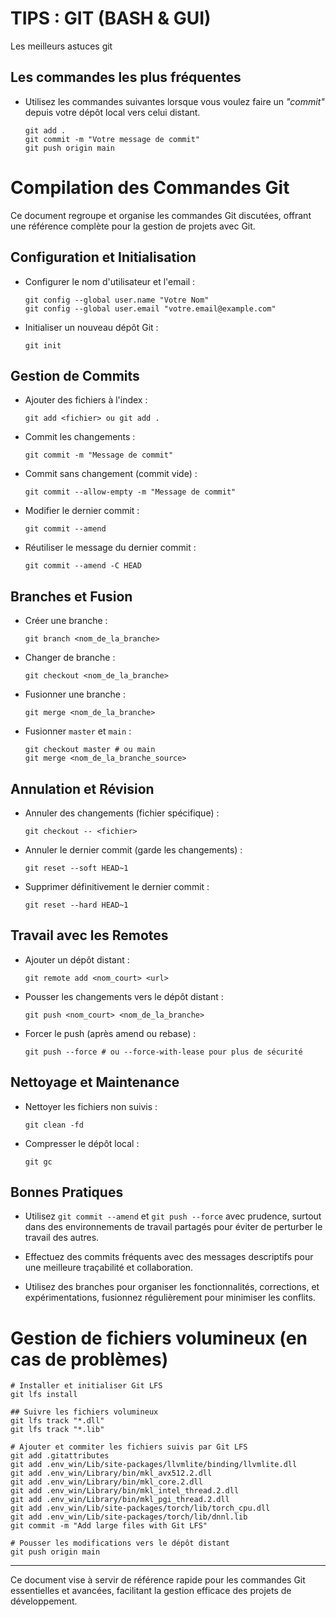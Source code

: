 # TIPS : GIT (BASH & GUI) 
Les meilleurs astuces git


## Les commandes les plus fréquentes

- Utilisez les commandes suivantes lorsque vous voulez faire un *"commit"* depuis votre dépôt local vers celui distant.
  ```
  git add .
  git commit -m "Votre message de commit"
  git push origin main
  ```


# Compilation des Commandes Git

Ce document regroupe et organise les commandes Git discutées, offrant une référence complète pour la gestion de projets avec Git.

## Configuration et Initialisation

- Configurer le nom d'utilisateur et l'email :
  ```
  git config --global user.name "Votre Nom"
  git config --global user.email "votre.email@example.com"
  ```

- Initialiser un nouveau dépôt Git :
  ```
  git init
  ```

## Gestion de Commits

- Ajouter des fichiers à l'index :
  ```
  git add <fichier> ou git add .
  ```

- Commit les changements :
  ```
  git commit -m "Message de commit"
  ```

- Commit sans changement (commit vide) :
  ```
  git commit --allow-empty -m "Message de commit"
  ```

- Modifier le dernier commit :
  ```
  git commit --amend
  ```

- Réutiliser le message du dernier commit :
  ```
  git commit --amend -C HEAD
  ```

## Branches et Fusion

- Créer une branche :
  ```
  git branch <nom_de_la_branche>
  ```

- Changer de branche :
  ```
  git checkout <nom_de_la_branche>
  ```

- Fusionner une branche :
  ```
  git merge <nom_de_la_branche>
  ```

- Fusionner `master` et `main` :
  ```
  git checkout master # ou main
  git merge <nom_de_la_branche_source>
  ```

## Annulation et Révision

- Annuler des changements (fichier spécifique) :
  ```
  git checkout -- <fichier>
  ```

- Annuler le dernier commit (garde les changements) :
  ```
  git reset --soft HEAD~1
  ```

- Supprimer définitivement le dernier commit :
  ```
  git reset --hard HEAD~1
  ```

## Travail avec les Remotes

- Ajouter un dépôt distant :
  ```
  git remote add <nom_court> <url>
  ```

- Pousser les changements vers le dépôt distant :
  ```
  git push <nom_court> <nom_de_la_branche>
  ```

- Forcer le push (après amend ou rebase) :
  ```
  git push --force # ou --force-with-lease pour plus de sécurité
  ```

## Nettoyage et Maintenance

- Nettoyer les fichiers non suivis :
  ```
  git clean -fd
  ```

- Compresser le dépôt local :
  ```
  git gc
  ```

## Bonnes Pratiques

- Utilisez `git commit --amend` et `git push --force` avec prudence, surtout dans des environnements de travail partagés pour éviter de perturber le travail des autres.

- Effectuez des commits fréquents avec des messages descriptifs pour une meilleure traçabilité et collaboration.

- Utilisez des branches pour organiser les fonctionnalités, corrections, et expérimentations, fusionnez régulièrement pour minimiser les conflits.

# Gestion de fichiers volumineux (en cas de problèmes)

 ```git
# Installer et initialiser Git LFS
git lfs install

## Suivre les fichiers volumineux
git lfs track "*.dll"
git lfs track "*.lib"

# Ajouter et commiter les fichiers suivis par Git LFS
git add .gitattributes
git add .env_win/Lib/site-packages/llvmlite/binding/llvmlite.dll
git add .env_win/Library/bin/mkl_avx512.2.dll
git add .env_win/Library/bin/mkl_core.2.dll
git add .env_win/Library/bin/mkl_intel_thread.2.dll
git add .env_win/Library/bin/mkl_pgi_thread.2.dll
git add .env_win/Lib/site-packages/torch/lib/torch_cpu.dll
git add .env_win/Lib/site-packages/torch/lib/dnnl.lib
git commit -m "Add large files with Git LFS"

# Pousser les modifications vers le dépôt distant
git push origin main
 ```

---
Ce document vise à servir de référence rapide pour les commandes Git essentielles et avancées, facilitant la gestion efficace des projets de développement.
